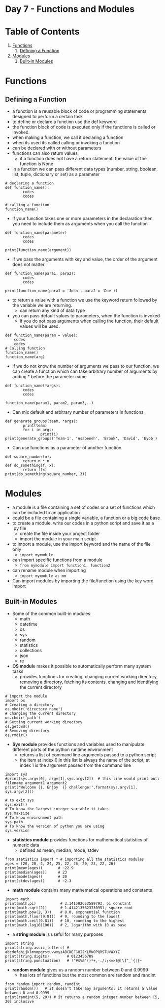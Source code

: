 # Day 7 - Functions and Modules

# Table of Contents

1. [Functions](craftdocs://open?blockId=A9A751F0-A2CE-4F83-AB23-5081A9AEEA47&spaceId=d367a179-adcb-7ce8-0b02-ba52d2a7c917)
   1. [Defining a Function](craftdocs://open?blockId=681B74DF-5B22-480C-A7DF-84DF89DC3C3D&spaceId=d367a179-adcb-7ce8-0b02-ba52d2a7c917)
2. [Modules](craftdocs://open?blockId=6DE59B79-2EAC-433C-B3D3-C9FA8C97B846&spaceId=d367a179-adcb-7ce8-0b02-ba52d2a7c917)
   1. [Built-in Modules](craftdocs://open?blockId=23982BC7-FBBE-4298-8B33-596AC44B8F2D&spaceId=d367a179-adcb-7ce8-0b02-ba52d2a7c917)

# Functions

## Defining a Function

- a function is a reusable block of code or programming statements designed to perform a certain task
- to define or declare a function use the def keyword
- the function block of code is executed only if the functions is called or invoked.
- when making a function, we call it declaring a function
- when its used its called calling or invoking a function
- can be declared with or without parameters
- functions can also return values,
   - if a function does not have a return statement, the value of the function is None
- in a function we can pass different data types (number, string, boolean, list, tuple, dictionary or set) as a parameter

```other
# declaring a function
def function_name():
		codes
		codes

# calling a function
function_name()
```

- if your function takes one or more parameters in the declaration then you need to include them as arguments when you call the function

```other
def function_name(parameter)
		codes
		codes

print(function_name(argument))
```

- if we pass the arguments with key and value, the order of the argument does not matter

```other
def function_name(para1, para2):
		codes
		codes

print(function_name(para1 = 'John', para2 = 'Doe'))
```

- to return a value with a function we use the keyword return followed by the variable we are returning.
   - can return any kind of data type
- you can pass default values to parameters, when the function is invoked
   - if you do not pass arguments when calling the function, their default values will be used.

```other
def function_name(param = value):
    codes
    codes
# Calling function
function_name()
function_name(arg)
```

- if we do not know the number of arguments we pass to our function, we can create a function which can take arbitrary number of arguments by adding * before the parameter name

```other
def function_name(*args):
		codes
		codes

function_name(param1, param2, param3,..)
```

- Can mix default and arbitrary number of parameters in functions

```other
def generate_groups(team, *args):
		print(team)
		for i in args:
				print(i)
print(generate_groups('Team-1', 'Asabeneh', 'Brook', 'David', 'Eyob')
```

- Can use functions as a parameter of another function

```other
def square_number(n):
		return n * n
def do_something(f, x):
		return f(x)
print(do_something(square_number, 3))
```

# Modules

- a module is a file containing a set of codes or a set of functions which can be included to an application
- could be a file containing a single variable, a function or a big code base
- to create a module, write our codes in a python script and save it as a .py file
   - create the file inside your project folder
   - import the module in your main script
- to import a module, use the import keyword and the name of the file only
   - `import mymodule`
- can import specific functions from a module
   - `from mymodule import function1, function2`
- can rename module when importing
   - `import mymodule as mm`
- Can import modules by importing the file/function using the key word import

## Built-in Modules

- Some of the common built-in modules:
   - math
   - datetime
   - os
   - sys
   - random
   - statistics
   - collections
   - json
   - re
- **OS modul**e makes it possible to automatically perform many system tasks
   - provides functions for creating, changing current working directory, removing a directory, fetching its contents, changing and identifying the current directory

```other
# import the module
import os
# Creating a directory
os.mkdir('directory_name')
# Changing the current directory
os.chdir('path')
# Getting current working directory
os.getcwd()
# Removing directory
os.rmdir()
```

- **Sys module** provides functions and variables used to manipulate different parts of the python runtime environment
   - returns a list of command line arguments passed to a python script
   - the item at index 0 in this list is always the name of the script, at index 1 is the argument passed from the command line

```other
import sys
#print(sys.argv[0], argv[1],sys.argv[2])  # this line would print out: filename argument1 argument2
print('Welcome {}. Enjoy  {} challenge!'.format(sys.argv[1], sys.argv[2]))

# to exit sys
sys.exit()
# To know the largest integer variable it takes
sys.maxsize
# To know environment path
sys.path
# To know the version of python you are using
sys.version
```

   - **statistics module** provides functions for mathematical statistics of numeric data
      - defined as mean, median, mode, stdev

```other
from statistics import * # importing all the statistics modules
ages = [20, 20, 4, 24, 25, 22, 26, 20, 23, 22, 26]
print(mean(ages))       # ~22.9
print(median(ages))     # 23
print(mode(ages))       # 20
print(stdev(ages))      # ~2.3
```

   - **math module** contains many mathematical operations and constants

```other
import math
print(math.pi)           # 3.141592653589793, pi constant
print(math.sqrt(2))      # 1.4142135623730951, square root
print(math.pow(2, 3))    # 8.0, exponential function
print(math.floor(9.81))  # 9, rounding to the lowest
print(math.ceil(9.81))   # 10, rounding to the highest
print(math.log10(100))   # 2, logarithm with 10 as base
```

   - a **string module** is useful for many purposes

```other
import string
print(string.ascii_letters) # abcdefghijklmnopqrstuvwxyzABCDEFGHIJKLMNOPQRSTUVWXYZ
print(string.digits)        # 0123456789
print(string.punctuation)   # !"#$%&'()*+,-./:;<=>?@[\]^_`{|}~
```

   - **random module** gives us a random number between 0 and 0.9999
      - has lots of functions but the most common are random and randint

```other
from random import random, randint
print(random())   # it doesn't take any arguments; it returns a value between 0 and 0.9999
print(randint(5, 20)) # it returns a random integer number between [5, 20] inclusive
```

